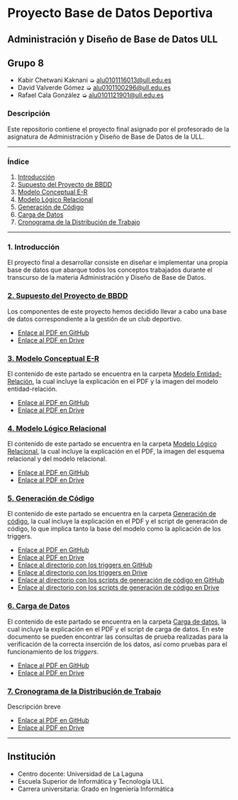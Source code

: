 # Proyecto Base de Datos Deportiva
## Administración y Diseño de Base de Datos ULL

## Grupo 8
- Kabir Chetwani Kaknani ➭ <alu0101116013@ull.edu.es>
- David Valverde Gómez ➭ <alu0101100296@ull.edu.es>
- Rafael Cala González ➭ <alu0101121901@ull.edu.es>

### Descripción
Este repositorio contiene el proyecto final asignado por el profesorado de la asignatura de Administración y Diseño de Base de Datos de la ULL.

___

### Índice

1. [Introducción](#id1)
2. [Supuesto del Proyecto de BBDD](#id2)
3. [Modelo Conceptual E-R](#id3)
4. [Modelo Lógico Relacional](#id4)
5. [Generación de Código](#id5)
6. [Carga de Datos](#id6)
7. [Cronograma de la Distribución de Trabajo](#id7)

___


### 1. Introducción <a name="id1"></a>
El proyecto final a desarrollar consiste en diseñar e implementar una propia base de datos que abarque todos los conceptos trabajados durante el transcurso de la materia Administración y Diseño de Base de Datos.

### [2. Supuesto del Proyecto de BBDD](https://github.com/alu0101116013/ADBD_GRUPO-8/tree/master/Supuesto%20del%20Proyecto%20de%20BBDD) <a name="id2"></a>
Los componentes de este proyecto hemos decidido llevar a cabo una base de datos correspondiente a la gestión de un club deportivo.
- [Enlace al PDF en GitHub](https://github.com/alu0101116013/ADBD_GRUPO-8/blob/master/Supuesto%20del%20Proyecto%20de%20BBDD/Supuesto%20del%20proyecto%20de%20BBDD.pdf)
- [Enlace al PDF en Drive](https://drive.google.com/file/d/14hSgZ9raKDNAWRXl9-eUyaml0oNe0_RK/view?usp=sharing)
 
### [3. Modelo Conceptual E-R](https://github.com/alu0101116013/ADBD_GRUPO-8/tree/master/Modelo%20Entidad-Relaci%C3%B3n) <a name="id3"></a>
El contenido de este partado se encuentra en la carpeta [Modelo Entidad-Relación](https://github.com/alu0101116013/ADBD_GRUPO-8/tree/master/Modelo%20Entidad-Relaci%C3%B3n), la cual incluye la explicación en el PDF y la imagen del modelo entidad-relación.
- [Enlace al PDF en GitHub](https://github.com/alu0101116013/ADBD_GRUPO-8/blob/master/Modelo%20Entidad-Relaci%C3%B3n/Modelo%20E-R.pdf)
- [Enlace al PDF en Drive](https://drive.google.com/file/d/11_bF9MMOjm_G99F6UHEPMZ0MskwAGjH5/view?usp=sharing)

### [4. Modelo Lógico Relacional](https://github.com/alu0101116013/ADBD_GRUPO-8/tree/master/Modelo%20L%C3%B3gico%20Relacional) <a name="id4"></a>
El contenido de este partado se encuentra en la carpeta [Modelo Lógico Relacional](https://github.com/alu0101116013/ADBD_GRUPO-8/tree/master/Modelo%20L%C3%B3gico%20Relacional), la cual incluye la explicación en el PDF, la imagen del esquema relacional y del modelo relacional.
- [Enlace al PDF en GitHub](https://github.com/alu0101116013/ADBD_GRUPO-8/blob/master/Modelo%20L%C3%B3gico%20Relacional/Modelo%20L%C3%B3gico%20Relacional.pdf)
- [Enlace al PDF en Drive](https://drive.google.com/file/d/18uPdbiSXtxUwEnKGpMzqueyYEs2_Ybi7/view?usp=sharing)

### [5. Generación de Código](https://github.com/alu0101116013/ADBD_GRUPO-8/tree/master/Generaci%C3%B3n%20de%20C%C3%B3digo) <a name="id5"></a>
El contenido de este partado se encuentra en la carpeta [Generación de código](), la cual incluye la explicación en el PDF y el script de generación de código, lo que implica tanto la base del modelo como la aplicación de los triggers.
- [Enlace al PDF en GitHub](https://github.com/alu0101116013/ADBD_GRUPO-8/blob/master/Generaci%C3%B3n%20de%20C%C3%B3digo/Generaci%C3%B3n%20de%20C%C3%B3digo.pdf) 
- [Enlace al PDF en Drive](https://drive.google.com/file/d/1eQ7TMYCYBCRQr6iN7J3IfW2KDay5US6H/view?usp=sharing)
- [Enlace al directorio con los triggers en GitHub](https://github.com/alu0101116013/ADBD_GRUPO-8/tree/master/Generaci%C3%B3n%20de%20C%C3%B3digo/TRIGGERS)
- [Enlace al directorio con los triggers en Drive](https://drive.google.com/drive/folders/1FygROcb-8jwFTlKQh3iw_WS1ESisdGE1?usp=sharing)
- [Enlace al directorio con los scripts de generación de código en GitHub](https://github.com/alu0101116013/ADBD_GRUPO-8/tree/master/Generaci%C3%B3n%20de%20C%C3%B3digo/CARGA%20DE%20DATOS) 
- [Enlace al directorio con los scripts de generación de código en Drive](https://drive.google.com/drive/folders/1-oTuFgpCUcvZIYopoJZHFkGdYEs3TtNq?usp=sharing) 


### [6. Carga de Datos](https://github.com/alu0101116013/ADBD_GRUPO-8/tree/master/Carga%20de%20Datos) <a name="id6"></a>
El contenido de este partado se encuentra en la carpeta [Carga de datos](), la cual incluye la explicación en el PDF y el script de carga de datos.
En este documento se pueden encontrar las consultas de prueba realizadas para la verificación de la correcta inserción de los datos, así como pruebas para el funcionamiento de los *triggers*.
- [Enlace al PDF en GitHub](https://github.com/alu0101116013/ADBD_GRUPO-8/blob/master/Carga%20de%20Datos/Migraci%C3%B3n%20y%20Carga%20inicial%20de%20datos%20-%20CSI8.pdf) 
- [Enlace al PDF en Drive](https://drive.google.com/file/d/1oS_oLw9DQRYwVYIvGu226JVW4Uqfyyxh/view?usp=sharing)

### [7. Cronograma de la Distribución de Trabajo](https://github.com/alu0101116013/ADBD_GRUPO-8/tree/master/Distribuci%C3%B3n%20de%20Trabajo) <a name="id7"></a>
Descripción breve
- [Enlace al PDF en GitHub](https://github.com/alu0101116013/ADBD_GRUPO-8/blob/master/Distribuci%C3%B3n%20de%20Trabajo/Cronograma%20de%20la%20Distribuci%C3%B3n%20de%20Trabajo.pdf)
- [Enlace al PDF en Drive](https://drive.google.com/file/d/1lT-uauYe0lK2SQ3MQX8NxPiGJJzgKnR5/view?usp=sharing)

___

## Institución
* Centro docente: Universidad de La Laguna
* Escuela Superior de Informática y Tecnología ULL
* Carrera universitaria: Grado en Ingeniería Informática
